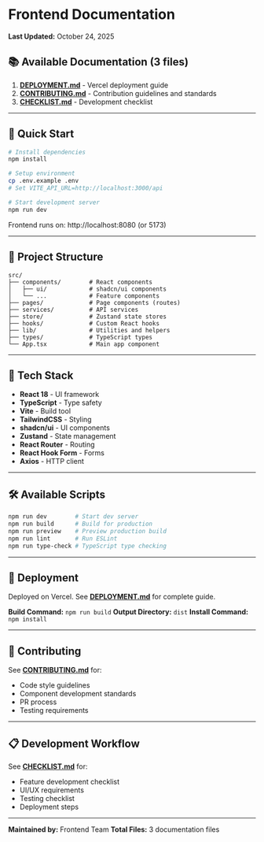# Frontend Documentation

**Last Updated:** October 24, 2025

## 📚 Available Documentation (3 files)

1. **[DEPLOYMENT.md](./DEPLOYMENT.md)** - Vercel deployment guide
2. **[CONTRIBUTING.md](./CONTRIBUTING.md)** - Contribution guidelines and standards
3. **[CHECKLIST.md](./CHECKLIST.md)** - Development checklist

---

## 🚀 Quick Start

```bash
# Install dependencies
npm install

# Setup environment
cp .env.example .env
# Set VITE_API_URL=http://localhost:3000/api

# Start development server
npm run dev
```

Frontend runs on: http://localhost:8080 (or 5173)

---

## 📁 Project Structure

```
src/
├── components/        # React components
│   ├── ui/            # shadcn/ui components
│   └── ...            # Feature components
├── pages/             # Page components (routes)
├── services/          # API services
├── store/             # Zustand state stores
├── hooks/             # Custom React hooks
├── lib/               # Utilities and helpers
├── types/             # TypeScript types
└── App.tsx            # Main app component
```

---

## 🎨 Tech Stack

- **React 18** - UI framework
- **TypeScript** - Type safety
- **Vite** - Build tool
- **TailwindCSS** - Styling
- **shadcn/ui** - UI components
- **Zustand** - State management
- **React Router** - Routing
- **React Hook Form** - Forms
- **Axios** - HTTP client

---

## 🛠️ Available Scripts

```bash
npm run dev        # Start dev server
npm run build      # Build for production
npm run preview    # Preview production build
npm run lint       # Run ESLint
npm run type-check # TypeScript type checking
```

---

## 🚀 Deployment

Deployed on Vercel. See **[DEPLOYMENT.md](./DEPLOYMENT.md)** for complete guide.

**Build Command:** `npm run build`
**Output Directory:** `dist`
**Install Command:** `npm install`

---

## 🤝 Contributing

See **[CONTRIBUTING.md](./CONTRIBUTING.md)** for:
- Code style guidelines
- Component development standards
- PR process
- Testing requirements

---

## 📋 Development Workflow

See **[CHECKLIST.md](./CHECKLIST.md)** for:
- Feature development checklist
- UI/UX requirements
- Testing checklist
- Deployment steps

---

**Maintained by:** Frontend Team
**Total Files:** 3 documentation files

